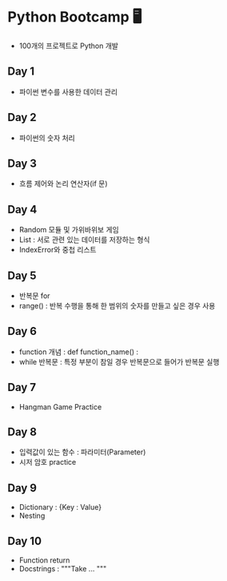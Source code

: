 # Python Bootcamp 🖥️

- 100개의 프로젝트로 Python 개발

## Day 1

- 파이썬 변수를 사용한 데이터 관리

## Day 2

- 파이썬의 숫자 처리

## Day 3

- 흐름 제어와 논리 연산자(if 문)

## Day 4

- Random 모듈 및 가위바위보 게임
- List : 서로 관련 있는 데이터를 저장하는 형식
- IndexError와 중첩 리스트

## Day 5

- 반복문 for
- range() : 반복 수행을 통해 한 범위의 숫자를 만들고 싶은 경우 사용

## Day 6

- function 개념 : def function_name() :
- while 반복문 : 특정 부분이 참일 경우 반복문으로 들어가 반복문 실행

## Day 7

- Hangman Game Practice

## Day 8

- 입력값이 있는 함수 : 파라미터(Parameter)
- 시저 암호 practice

## Day 9

- Dictionary : {Key : Value}
- Nesting

## Day 10

- Function return
- Docstrings : """Take ... """
